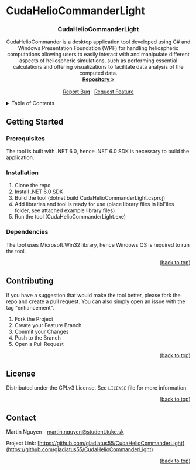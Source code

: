 # CudaHelioCommanderLight

<a name="readme-top"></a>

<div align="center">
<h3 align="center">CudaHelioCommanderLight</h3>

  <p align="center">
    CudaHelioCommander is a desktop application tool developed using C# and Windows Presentation Foundation (WPF) for handling heliospheric computations allowing users to easily interact with and manipulate different aspects of heliospheric simulations, such as performing essential calculations and offering visualizations to facilitate data analysis of the computed data.
    <br />
    <a href="https://github.com/gladiatus55/CudaHelioCommanderLight"><strong>Repository »</strong></a>
    <br />
    <br />
    <a href="https://github.com/gladiatus55/CudaHelioCommanderLight/issues">Report Bug</a>
    ·
    <a href="https://github.com/gladiatus55/CudaHelioCommanderLight/issues">Request Feature</a>
  </p>
</div>



<!-- TABLE OF CONTENTS -->
<details>
  <summary>Table of Contents</summary>
  <ol>
    <li>
      <a href="#getting-started">Getting Started</a>
      <ul>
        <li><a href="#installation">Installation</a></li>
      </ul>
    </li>
    <li><a href="#contributing">Contributing</a></li>
    <li><a href="#license">License</a></li>
    <li><a href="#contact">Contact</a></li>
  </ol>
</details>

## Getting Started

### Prerequisites

The tool is built with .NET 6.0, hence .NET 6.0 SDK is necessary to build the application.  

### Installation

1. Clone the repo
2. Install .NET 6.0 SDK
3. Build the tool (dotnet build CudaHelioCommanderLight.csproj)
4. Add libraries and tool is ready for use (place library files in libFiles folder, see attached example library files)
5. Run the tool (CudaHelioCommanderLight.exe)

### Dependencies

The tool uses Microsoft.Win32 library, hence Windows OS is required to run the tool.

<p align="right">(<a href="#readme-top">back to top</a>)</p>

<!-- CONTRIBUTING -->
## Contributing

If you have a suggestion that would make the tool better, please fork the repo and create a pull request. You can also simply open an issue with the tag "enhancement".

1. Fork the Project
2. Create your Feature Branch
3. Commit your Changes
4. Push to the Branch
5. Open a Pull Request

<p align="right">(<a href="#readme-top">back to top</a>)</p>



<!-- LICENSE -->
## License

Distributed under the GPLv3 License. See `LICENSE` file for more information.

<p align="right">(<a href="#readme-top">back to top</a>)</p>



<!-- CONTACT -->
## Contact

Martin Nguyen - martin.nguyen@student.tuke.sk

Project Link: [https://github.com/gladiatus55/CudaHelioCommanderLight](https://github.com/gladiatus55/CudaHelioCommanderLight)

<p align="right">(<a href="#readme-top">back to top</a>)</p>
